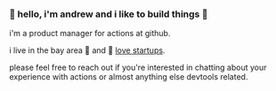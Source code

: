 ### 👋 hello, i'm andrew and i like to build things :hammer:

i'm a product manager for actions at github.

i live in the bay area :bridge_at_night: and :rocket: [love startups](https://www.linkedin.com/in/andrewakim).

please feel free to reach out if you're interested in chatting about your experience with actions or almost anything else devtools related.